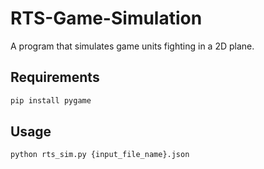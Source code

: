 # RTS-Game-Simulation
A program that simulates game units fighting in a 2D plane.

## Requirements
  ```bash
  pip install pygame
  ```

## Usage
  ```bash
  python rts_sim.py {input_file_name}.json
  ```